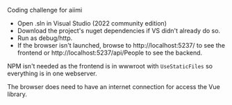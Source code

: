 Coding challenge for aiimi

- Open .sln in Visual Studio (2022 community edition)
- Download the project's nuget dependencies if VS didn't already do so.
- Run as debug/http.
- If the browser isn't launched, browse to http://localhost:5237/ to see the frontend or http://localhost:5237/api/People to see the backend.

NPM isn't needed as the frontend is in wwwroot with `UseStaticFiles` so everything is in one webserver.

The browser does need to have an internet connection for access the Vue library.
